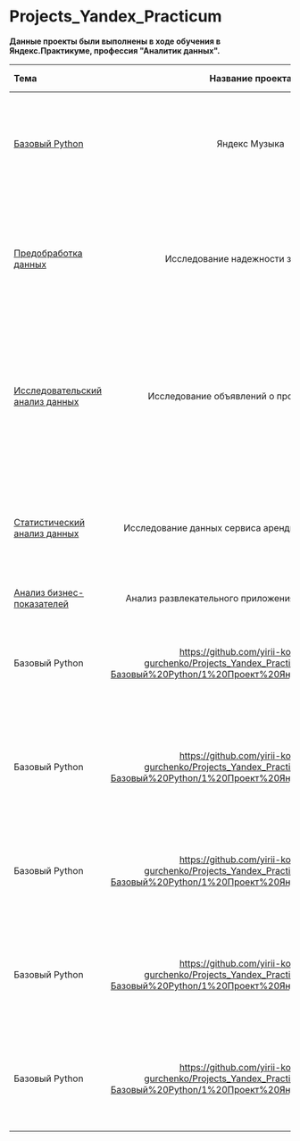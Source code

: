 # Projects_Yandex_Practicum
**Данные проекты были выполнены в ходе обучения в Яндекс.Практикуме, профессия "Аналитик данных".**

| Тема |Название проекта | Описание	| Используемые библиотеки |
|:---|:---:|:---:|---:|
| [Базовый Python](https://github.com/yirii-konyaev-gurchenko/Projects_Yandex_Practicum/blob/main/Базовый%20Python/1%20Проект%20Яндекс%20Музыка.ipynb) | Яндекс Музыка |	Сравнение предпочтений пользователей Яндекс.Музыки из Москвы и Санкт-Петербурга в зависимости от времени суток и дня недели |	pandas |
 | [Предобработка данных](https://github.com/yirii-konyaev-gurchenko/Projects_Yandex_Practicum/blob/main/Предобработка%20данных/2%20Проект%20Исследование%20надежности%20заемщиков.ipynb) | Исследование надежности заемщиков |	Кредитному отделу банка для построения модели кредитного скролинга необходимы рекомендации о платежеспособности различных категорий клиентов банка  |	pandas, предобработка данных |
| [Исследовательский анализ данных](https://github.com/yirii-konyaev-gurchenko/Projects_Yandex_Practicum/blob/main/Исследовательский%20анализ%20данных/3%20Проект%20Исследование%20объявлений%20о%20продаже%20квартир.ipynb) | Исследование объявлений о продаже квартир |	Для построения автоматизированной системы по отслеживанию аномалий в объявлениях о продаже недвижимости определим стоимость и параметры влияющие на цену объектов |	python, pandas, matplotlib, numpy |
| [Статистический анализ данных](https://github.com/yirii-konyaev-gurchenko/Projects_Yandex_Practicum/blob/main/Статистический%20анализ%20данных/4%20Проект%20Исследование%20данных%20сервиса%20аренды%20самокатов%20GoFast.ipynb) | Исследование данных сервиса аренды самокатов GoFast |	Для сервиса мобильного приложения аренды самокатов требуется проверить гипотезы и сделать заключение о направлении дальнейшего развития |	pandas, matplotlib, numpy, seaborn, scipy |
| [Анализ бизнес-показателей](https://github.com/yirii-konyaev-gurchenko/Projects_Yandex_Practicum/blob/main/Анализ%20бизнес-показателей/5%20Проект%20Анализ%20развлекательного%20приложения%20Procrastinate%20Pro%2B.ipynb) | Анализ развлекательного приложения Procrastinate Pro+ |	 |	pandas |
| Базовый Python | https://github.com/yirii-konyaev-gurchenko/Projects_Yandex_Practicum/blob/main/Базовый%20Python/1%20Проект%20Яндекс%20Музыка.ipynb |	Сравнение предпочтений пользователей Яндекс.Музыки из Москвы и Санкт-Петербурга в зависимости от времени суток и дня недели |	pandas |
| Базовый Python | https://github.com/yirii-konyaev-gurchenko/Projects_Yandex_Practicum/blob/main/Базовый%20Python/1%20Проект%20Яндекс%20Музыка.ipynb |	Сравнение предпочтений пользователей Яндекс.Музыки из Москвы и Санкт-Петербурга в зависимости от времени суток и дня недели |	pandas |
| Базовый Python | https://github.com/yirii-konyaev-gurchenko/Projects_Yandex_Practicum/blob/main/Базовый%20Python/1%20Проект%20Яндекс%20Музыка.ipynb |	Сравнение предпочтений пользователей Яндекс.Музыки из Москвы и Санкт-Петербурга в зависимости от времени суток и дня недели |	pandas |
| Базовый Python | https://github.com/yirii-konyaev-gurchenko/Projects_Yandex_Practicum/blob/main/Базовый%20Python/1%20Проект%20Яндекс%20Музыка.ipynb |	Сравнение предпочтений пользователей Яндекс.Музыки из Москвы и Санкт-Петербурга в зависимости от времени суток и дня недели |	pandas |
| Базовый Python | https://github.com/yirii-konyaev-gurchenko/Projects_Yandex_Practicum/blob/main/Базовый%20Python/1%20Проект%20Яндекс%20Музыка.ipynb |	Сравнение предпочтений пользователей Яндекс.Музыки из Москвы и Санкт-Петербурга в зависимости от времени суток и дня недели |	pandas |
